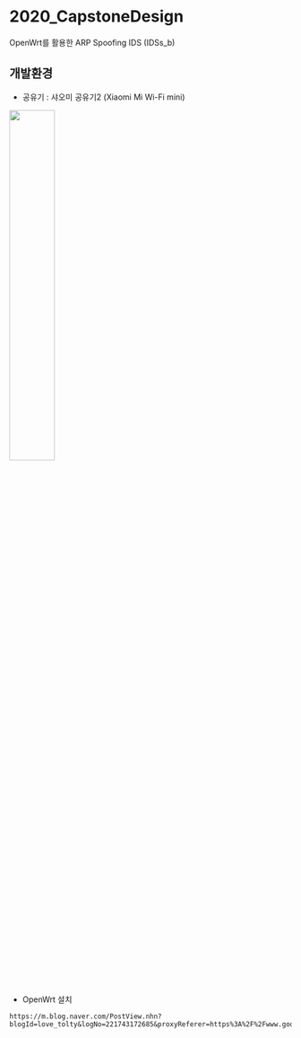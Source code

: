 # 2020_CapstoneDesign
OpenWrt를 활용한 ARP Spoofing IDS (IDSs_b)

## 개발환경

* 공유기 : 샤오미 공유기2 (Xiaomi Mi Wi-Fi mini)  

<img src="https://img.danawa.com/prod_img/500000/928/180/img/3180928_1.jpg?shrink=500:500&_v=20150702112553" width="40%"></img>  

* OpenWrt 설치

```
https://m.blog.naver.com/PostView.nhn?blogId=love_tolty&logNo=221743172685&proxyReferer=https%3A%2F%2Fwww.google.com%2F
```

